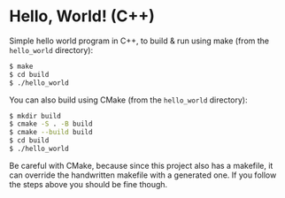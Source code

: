 # Hello, World! (C++)
Simple hello world program in C++, to build & run using make (from the ```hello_world``` directory):
```bash
$ make
$ cd build
$ ./hello_world
```
You can also build using CMake (from the ```hello_world``` directory):
```bash
$ mkdir build
$ cmake -S . -B build
$ cmake --build build
$ cd build
$ ./hello_world
```
Be careful with CMake, because since this project also has a makefile, it can override the handwritten makefile with a generated one. If you follow the steps above you should be fine though.
